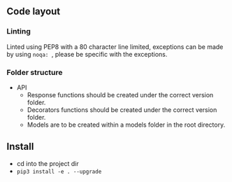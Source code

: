## Code layout

### Linting

Linted using PEP8 with a 80 character line limited, exceptions can be made by using `noqa: `, please be specific with the exceptions.

### Folder structure

- API
  - Response functions should be created under the correct version folder.
  - Decorators functions should be created under the correct version folder.
  - Models are to be created within a models folder in the root directory.

## Install

- cd into the project dir
- `pip3 install -e . --upgrade`
